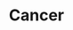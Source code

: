 ---
cc-type: constellation
title: "Cancer"
hashtag: cancer
borders:
  - Canis Major
  - Hydra
  - Gemini
  - Leo
  - Leo Minor
  - Lynx
subdivision-of:
  - northern celestial hemisphere
tags:
  - Zodiac
  - Crab
  - Constellation
---